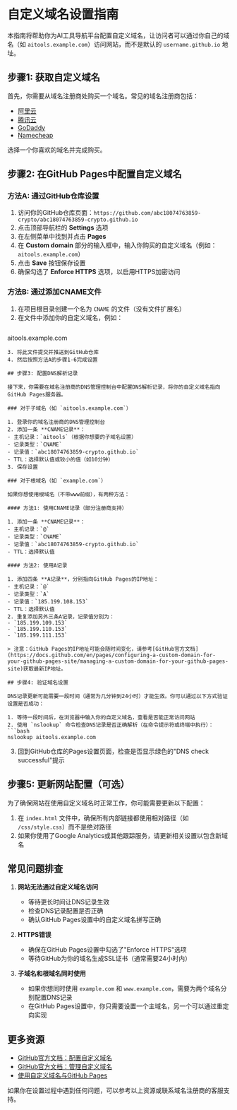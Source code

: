 # 自定义域名设置指南

本指南将帮助你为AI工具导航平台配置自定义域名，让访问者可以通过你自己的域名（如 `aitools.example.com`）访问网站，而不是默认的 `username.github.io` 地址。

## 步骤1: 获取自定义域名

首先，你需要从域名注册商处购买一个域名。常见的域名注册商包括：

- [阿里云](https://wanwang.aliyun.com/)
- [腾讯云](https://dnspod.cloud.tencent.com/)
- [GoDaddy](https://www.godaddy.com/)
- [Namecheap](https://www.namecheap.com/)

选择一个你喜欢的域名并完成购买。

## 步骤2: 在GitHub Pages中配置自定义域名

### 方法A: 通过GitHub仓库设置

1. 访问你的GitHub仓库页面：`https://github.com/abc18074763859-crypto/abc18074763859-crypto.github.io`
2. 点击顶部导航栏的 **Settings** 选项
3. 在左侧菜单中找到并点击 **Pages**
4. 在 **Custom domain** 部分的输入框中，输入你购买的自定义域名（例如：`aitools.example.com`）
5. 点击 **Save** 按钮保存设置
6. 确保勾选了 **Enforce HTTPS** 选项，以启用HTTPS加密访问

### 方法B: 通过添加CNAME文件

1. 在项目根目录创建一个名为 `CNAME` 的文件（没有文件扩展名）
2. 在文件中添加你的自定义域名，例如：
   ```
aitools.example.com
   ```
3. 将此文件提交并推送到GitHub仓库
4. 然后按照方法A的步骤1-6完成设置

## 步骤3: 配置DNS解析记录

接下来，你需要在域名注册商的DNS管理控制台中配置DNS解析记录，将你的自定义域名指向GitHub Pages服务器。

### 对于子域名（如 `aitools.example.com`）

1. 登录你的域名注册商的DNS管理控制台
2. 添加一条 **CNAME记录**：
   - 主机记录：`aitools`（根据你想要的子域名设置）
   - 记录类型：`CNAME`
   - 记录值：`abc18074763859-crypto.github.io`
   - TTL：选择默认值或较小的值（如10分钟）
3. 保存设置

### 对于根域名（如 `example.com`）

如果你想使用根域名（不带www前缀），有两种方法：

#### 方法1: 使用CNAME记录（部分注册商支持）

1. 添加一条 **CNAME记录**：
   - 主机记录：`@`
   - 记录类型：`CNAME`
   - 记录值：`abc18074763859-crypto.github.io`
   - TTL：选择默认值

#### 方法2: 使用A记录

1. 添加四条 **A记录**，分别指向GitHub Pages的IP地址：
   - 主机记录：`@`
   - 记录类型：`A`
   - 记录值：`185.199.108.153`
   - TTL：选择默认值
2. 重复添加另外三条A记录，记录值分别为：
   - `185.199.109.153`
   - `185.199.110.153`
   - `185.199.111.153`

> 注意：GitHub Pages的IP地址可能会随时间变化，请参考[GitHub官方文档](https://docs.github.com/en/pages/configuring-a-custom-domain-for-your-github-pages-site/managing-a-custom-domain-for-your-github-pages-site)获取最新IP地址。

## 步骤4: 验证域名设置

DNS记录更新可能需要一段时间（通常为几分钟到24小时）才能生效。你可以通过以下方式验证设置是否成功：

1. 等待一段时间后，在浏览器中输入你的自定义域名，查看是否能正常访问网站
2. 使用 `nslookup` 命令检查DNS记录是否正确解析（在命令提示符或终端中执行）：
   ```bash
   nslookup aitools.example.com
   ```
3. 回到GitHub仓库的Pages设置页面，检查是否显示绿色的"DNS check successful"提示

## 步骤5: 更新网站配置（可选）

为了确保网站在使用自定义域名时正常工作，你可能需要更新以下配置：

1. 在 `index.html` 文件中，确保所有内部链接都使用相对路径（如 `/css/style.css`）而不是绝对路径
2. 如果你使用了Google Analytics或其他跟踪服务，请更新相关设置以包含新域名

## 常见问题排查

1. **网站无法通过自定义域名访问**
   - 等待更长时间让DNS记录生效
   - 检查DNS记录配置是否正确
   - 确认GitHub Pages设置中的自定义域名拼写正确

2. **HTTPS错误**
   - 确保在GitHub Pages设置中勾选了"Enforce HTTPS"选项
   - 等待GitHub为你的域名生成SSL证书（通常需要24小时内）

3. **子域名和根域名同时使用**
   - 如果你想同时使用 `example.com` 和 `www.example.com`，需要为两个域名分别配置DNS记录
   - 在GitHub Pages设置中，你只需要设置一个主域名，另一个可以通过重定向实现

## 更多资源

- [GitHub官方文档：配置自定义域名](https://docs.github.com/en/pages/configuring-a-custom-domain-for-your-github-pages-site)
- [GitHub官方文档：管理自定义域名](https://docs.github.com/en/pages/configuring-a-custom-domain-for-your-github-pages-site/managing-a-custom-domain-for-your-github-pages-site)
- [使用自定义域名与GitHub Pages](https://pages.github.com/)

如果你在设置过程中遇到任何问题，可以参考以上资源或联系域名注册商的客服支持。